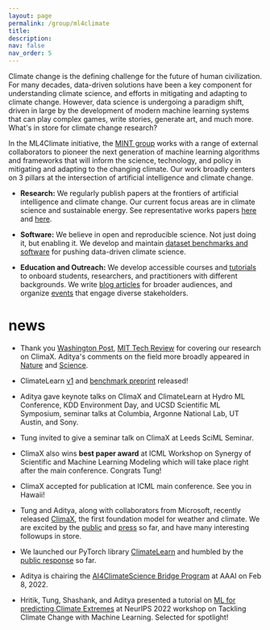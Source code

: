 ```yaml
---
layout: page
permalink: /group/ml4climate
title: 
description: 
nav: false
nav_order: 5
---
```



Climate change is the defining challenge for the future of human civilization. For many decades, data-driven solutions have been a key component for understanding climate science, and efforts in mitigating and adapting to climate change. However, data science is undergoing a paradigm shift, driven in large by the development of modern machine learning systems that can play complex games, write stories, generate art, and much more.  What's in store for climate change research?

In the ML4Climate initiative, the [MINT group](https://aditya-grover.github.io/group/members) works with a range of external collaborators to pioneer the next generation of machine learning algorithms and frameworks that will inform the science, technology, and policy in mitigating and adapting to the changing climate. Our work broadly centers on 3 pillars at the intersection of artificial intelligence and climate change.

* **Research:** We regularly publish papers at the frontiers of artificial intelligence and climate change. Our current focus areas are in climate science and sustainable energy. See representative works papers [here](https://arxiv.org/abs/2301.10343) and [here](https://www.nature.com/articles/s41586-020-1994-5).

* **Software:** We believe in open and reproducible science. Not just doing it, but enabling it. We develop and maintain [dataset benchmarks and software](https://github.com/aditya-grover/climate-learn) for pushing data-driven climate science.

* **Education and Outreach:** We develop accessible courses and [tutorials](https://www.climatechange.ai/papers/neurips2022/114) to onboard students, researchers, and practitioners with different backgrounds. We write [blog articles](/blog/) for broader audiences, and organize [events](https://ai4climatescience.github.io/) that engage diverse stakeholders.


# news

* Thank you [Washington Post](https://www.washingtonpost.com/weather/2023/09/21/hurricane-lee-artificial-intelligence-forecasting/), [MIT Tech Review](https://www.technologyreview.com/2023/11/14/1083366/google-deepminds-weather-ai-can-forecast-extreme-weather-quicker-and-more-accurately/) for covering our research on ClimaX. Aditya's comments on the field more broadly appeared in [Nature](https://www.nature.com/articles/d41586-023-03552-y) and [Science](https://www.science.org/content/article/ai-churns-out-lightning-fast-forecasts-good-weather-agencies).


* ClimateLearn [v1](https://github.com/aditya-grover/climate-learn) and [benchmark preprint](https://arxiv.org/abs/2307.01909) released!

* Aditya gave keynote talks on ClimaX and ClimateLearn at Hydro ML Conference, KDD Environment Day, and UCSD Scientific ML Symposium, seminar talks at Columbia, Argonne National Lab, UT Austin,  and Sony.

* Tung invited to give a seminar talk on ClimaX at Leeds SciML Seminar.

* ClimaX also wins **best paper award** at ICML Workshop on Synergy of Scientific and Machine Learning Modeling which will take place right after the main conference. Congrats Tung!

* ClimaX accepted for publication at ICML main conference. See you in Hawaii! 

* Tung and Aditya, along with collaborators from Microsoft, recently released [ClimaX](https://arxiv.org/abs/2301.10343), the first foundation model for weather and climate. We are excited by the [public](https://twitter.com/tungnd_13/status/1618642574427959296) and [press](https://www.marktechpost.com/2023/01/29/microsoft-research-introduces-climax-a-flexible-and-generalizable-deep-learning-model-for-weather-and-climate-science/) so far, and have many interesting followups in store.

* We launched our PyTorch library [ClimateLearn](/blog/2023/climate-learn/) and humbled by the [public response](https://twitter.com/adityagrover_/status/1613975759206625281?s=20) so far.

* Aditya is chairing the [AI4ClimateScience Bridge Program](https://ai4climatescience.github.io/) at AAAI on Feb 8, 2022. 

* Hritik, Tung, Shashank, and Aditya presented a tutorial on [ML for predicting Climate Extremes](https://www.climatechange.ai/papers/neurips2022/114) at NeurIPS 2022 workshop on Tackling Climate Change with Machine Learning. Selected for spotlight!
